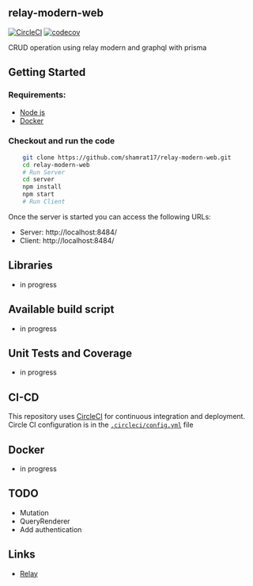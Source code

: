 ## relay-modern-web
[![CircleCI](https://circleci.com/gh/shamrat17/relay-modern-web.svg?style=svg)](https://circleci.com/gh/shamrat17/relay-modern-web) [![codecov](https://codecov.io/gh/shamrat17/relay-modern-web/branch/master/graph/badge.svg)](https://codecov.io/gh/shamrat17/relay-modern-web)

CRUD operation using relay modern and graphql with prisma


## Getting Started
### Requirements:
- [Node js](https://nodejs.org/en/download/)
- [Docker](https://www.docker.com/community-edition)

### Checkout and run the code

```sh
    git clone https://github.com/shamrat17/relay-modern-web.git
    cd relay-modern-web
    # Run Server
    cd server
    npm install 
    npm start
    # Run Client
```
Once the server is started you can access the following URLs:
- Server: http://localhost:8484/
- Client: http://localhost:8484/

## Libraries
- in progress
## Available build script
- in progress
## Unit Tests and Coverage
- in progress

## CI-CD
This repository uses [CircleCI](https://circleci.com/gh/omerio/employee-microservice-node) for continuous integration and deployment. Circle CI configuration is in the [`.circleci/config.yml`](./circleci/config.yml) file 

## Docker
- in progress
## TODO
- Mutation
- QueryRenderer
- Add authentication

## Links
- [Relay](https://facebook.github.io/relay/docs/en/introduction-to-relay.html)
